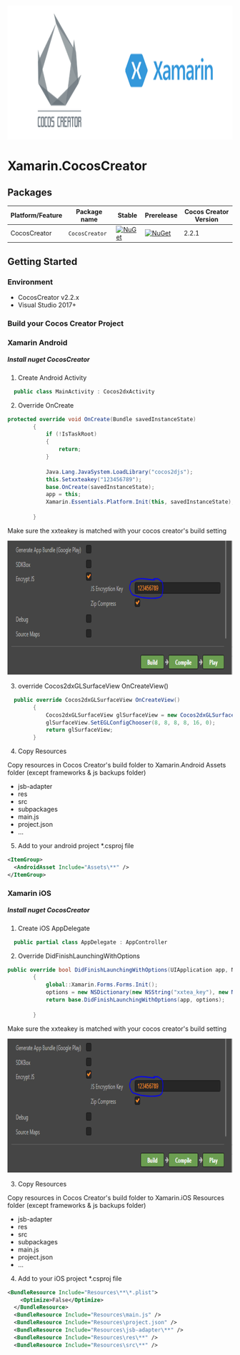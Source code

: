 <p align="center">
<img src="docs/banner.png" alt="Xamarin.CocosCreator banner" height="300" >
</p>

# Xamarin.CocosCreator #

## Packages ##

Platform/Feature               | Package name                              | Stable      | Prerelease | Cocos Creator Version
-----------------------|-------------------------------------------|-----------------------------|------------------------- |-------------------------|
CocosCreator             | `CocosCreator` | [![NuGet](https://img.shields.io/nuget/v/CocosCreator?style=flat-square&label=nuget)](https://www.nuget.org/packages/CocosCreator/) | [![NuGet](https://img.shields.io/nuget/vpre/CocosCreator?style=flat-square&label=nuget)](https://www.nuget.org/packages/CocosCreator/) | 2.2.1 |


## Getting Started ##

### Environment ###

- CocosCreator v2.2.x
- Visual Studio 2017+

### Build your Cocos Creator Project ###



### Xamarin Android ###
##### Install nuget CocosCreator #####

1. Create Android Activity

```C#
  public class MainActivity : Cocos2dxActivity
  ```
  
2. Override OnCreate

```C#
protected override void OnCreate(Bundle savedInstanceState)
        {
            if (!IsTaskRoot)
            {
                return;
            }

            Java.Lang.JavaSystem.LoadLibrary("cocos2djs");
            this.Setxxteakey("123456789");
            base.OnCreate(savedInstanceState);
            app = this;
            Xamarin.Essentials.Platform.Init(this, savedInstanceState);
            
        }
  ```
  Make sure the xxteakey is matched with your cocos creator's build setting
  
  <p align="center">
<img src="docs/xxkeytea.png" alt="Xamarin.CocosCreator banner" height="300" >
</p>

3. override Cocos2dxGLSurfaceView OnCreateView()

```C#
  public override Cocos2dxGLSurfaceView OnCreateView()
        {
            Cocos2dxGLSurfaceView glSurfaceView = new Cocos2dxGLSurfaceView(this);
            glSurfaceView.SetEGLConfigChooser(8, 8, 8, 8, 16, 0);
            return glSurfaceView;
        }
  ```
  
  4. Copy Resources
  
  Copy resources in Cocos Creator's build folder to Xamarin.Android Assets folder (except frameworks & js backups folder)
  
  - jsb-adapter
  - res
  - src
  - subpackages
  - main.js
  - project.json
  - ...
  
  5. Add to your android project *.csproj file
  
  ```xml
  <ItemGroup>
    <AndroidAsset Include="Assets\**" />
  </ItemGroup>
  ```
  
### Xamarin iOS ###
##### Install nuget CocosCreator #####

1. Create iOS AppDelegate

```C#
  public partial class AppDelegate : AppController
  ```
  
2. Override DidFinishLaunchingWithOptions

```C#
public override bool DidFinishLaunchingWithOptions(UIApplication app, NSDictionary options)
        {
            global::Xamarin.Forms.Forms.Init();
            options = new NSDictionary(new NSString("xxtea_key"), new NSString("123456789"));
            return base.DidFinishLaunchingWithOptions(app, options);
            
        }
  ```
  Make sure the xxteakey is matched with your cocos creator's build setting
  
  <p align="center">
<img src="docs/xxkeytea.png" alt="Xamarin.CocosCreator banner" height="300" >
</p>

  3. Copy Resources
  
  Copy resources in Cocos Creator's build folder to Xamarin.iOS Resources folder (except frameworks & js backups folder)
  
  - jsb-adapter
  - res
  - src
  - subpackages
  - main.js
  - project.json
  - ...
  
  4. Add to your iOS project *.csproj file
  
  ```xml
  <BundleResource Include="Resources\**\*.plist">
      <Optimize>False</Optimize>
    </BundleResource>
    <BundleResource Include="Resources\main.js" />
    <BundleResource Include="Resources\project.json" />
    <BundleResource Include="Resources\jsb-adapter\**" />
    <BundleResource Include="Resources\res\**" />
    <BundleResource Include="Resources\src\**" />
  ```
